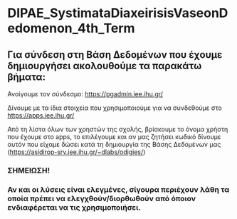 # DIPAE_SystimataDiaxeirisisVaseonDedomenon_4th_Term

## Για σύνδεση στη Βάση Δεδομένων που έχουμε δημιουργήσει ακολουθούμε τα παρακάτω βήματα:

Ανοίγουμε τον σύνδεσμο: https://pgadmin.iee.ihu.gr/

Δίνουμε με τα ίδια στοιχεία που χρησιμοποιούμε για να συνδεθούμε στο https://apps.iee.ihu.gr/

Από τη λίστα όλων των χρηστών της σχολής, βρίσκουμε το όνομα χρήστη που έχουμε στο apps, το επιλέγουμε και αν μας ζητήσει κωδικό δίνουμε αυτόν που είχαμε δώσει κατά τη δημιουργία της Βάσης Δεδομένων μας (https://asidirop-srv.iee.ihu.gr/~dlabs/odigies/)

### ΣΗΜΕΙΩΣΗ! 
### Αν και οι λύσεις είναι ελεγμένες, σίγουρα περιέχουν λάθη τα οποία πρέπει να ελεγχθούν/διορθωθούν από όποιον ενδιαφέρεται να τις χρησιμοποιήσει.
